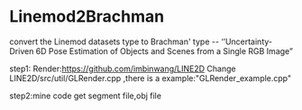 # Linemod2Brachman
convert the Linemod datasets type to Brachman' type  -- ‘’Uncertainty-Driven 6D Pose Estimation of Objects and Scenes from a Single RGB Image”

step1:
  Render:https://github.com/imbinwang/LINE2D
  Change LINE2D/src/util/GLRender.cpp ,there is a example:"GLRender_example.cpp"

step2:mine code
  get segment file,obj file
